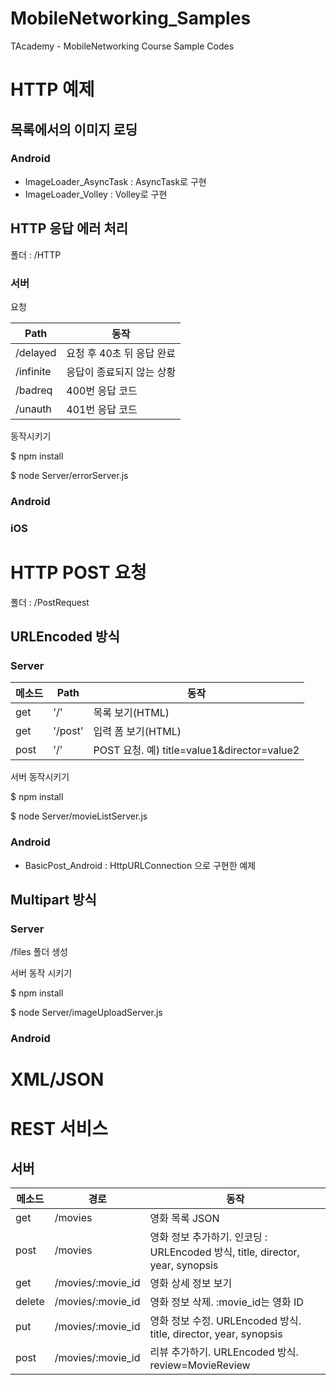 # MobileNetworking_Samples
TAcademy - MobileNetworking Course Sample Codes


# HTTP 예제

## 목록에서의 이미지 로딩

### Android

- ImageLoader_AsyncTask : AsyncTask로 구현
- ImageLoader_Volley : Volley로 구현

## HTTP 응답 에러 처리

폴더 : /HTTP

### 서버

요청

Path | 동작
----|----
/delayed | 요청 후 40초 뒤 응답 완료
/infinite | 응답이 종료되지 않는 상황
/badreq | 400번 응답 코드
/unauth | 401번 응답 코드


동작시키기

$ npm install

$ node Server/errorServer.js

### Android

### iOS


# HTTP POST 요청

폴더 : /PostRequest

## URLEncoded 방식

### Server

메소드 | Path | 동작
----|----|----
get | '/' | 목록 보기(HTML)
get | '/post' | 입력 폼 보기(HTML)
post | '/' | POST 요청. 예) title=value1&director=value2

서버 동작시키기

$ npm install

$ node Server/movieListServer.js

### Android

- BasicPost_Android : HttpURLConnection 으로 구현한 예제

## Multipart 방식 


### Server

/files 폴더 생성

서버 동작 시키기

$ npm install

$ node Server/imageUploadServer.js

### Android


# XML/JSON



# REST 서비스

## 서버

메소드 | 경로 | 동작
----|----|----
get | /movies | 영화 목록 JSON
post | /movies | 영화 정보 추가하기. 인코딩 : URLEncoded 방식, title, director, year, synopsis
get | /movies/:movie_id | 영화 상세 정보 보기
delete | /movies/:movie_id | 영화 정보 삭제. :movie_id는 영화 ID
put | /movies/:movie_id | 영화 정보 수정. URLEncoded 방식. title, director, year, synopsis
post | /movies/:movie_id | 리뷰 추가하기. URLEncoded 방식. review=MovieReview	